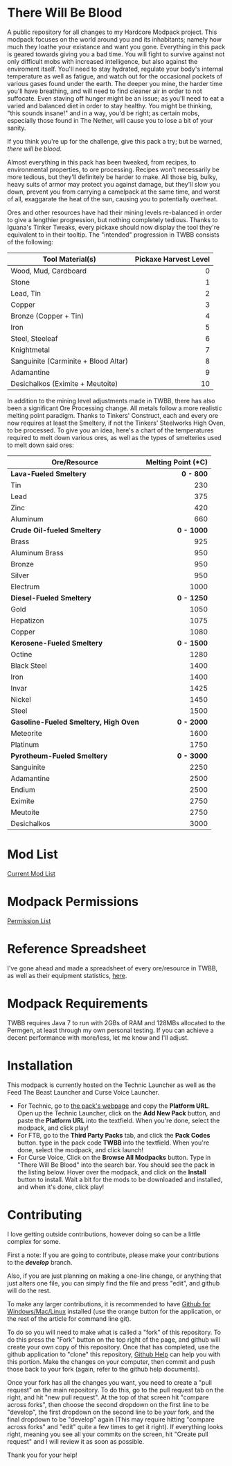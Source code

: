 There Will Be Blood
===
A public repository for all changes to my Hardcore Modpack project.  This modpack focuses on the world around you and its inhabitants; namely how much they loathe your existance and want you gone.  Everything in this pack is geared towards giving you a bad time.  You will fight to survive against not only difficult mobs with increased intelligence, but also against the enviroment itself.  You'll need to stay hydrated, regulate your body's internal temperature as well as fatigue, and watch out for the occasional pockets of various gases found under the earth.  The deeper you mine, the harder time you'll have breathing, and will need to find cleaner air in order to not suffocate.  Even staving off hunger might be an issue; as you'll need to eat a varied and balanced diet in order to stay healthy.  You might be thinking, "this sounds insane!" and in a way, you'd be right; as certain mobs, especially those found in The Nether, will cause you to lose a bit of your sanity.

If you think you're up for the challenge, give this pack a try; but be warned, _there will be blood_.

Almost everything in this pack has been tweaked, from recipes, to environmental properties, to ore processing.  Recipes won't necessarily be more tedious, but they'll definitely be harder to make.  All those big, bulky, heavy suits of armor may protect you against damage, but they'll slow you down, prevent you from carrying a camelpack at the same time, and worst of all, exaggarate the heat of the sun, causing you to potentially overheat.

Ores and other resources have had their mining levels re-balanced in order to give a lengthier progression, but nothing completely tedious.  Thanks to Iguana's Tinker Tweaks, every pickaxe should now display the tool they're equivalent to in their tooltip.  The "intended" progression in TWBB consists of the following:

| Tool Material(s) | Pickaxe Harvest Level |
| ---------------- | --------------------: |
| Wood, Mud, Cardboard | 0 |
| Stone | 1 |
| Lead, Tin | 2 |
| Copper | 3 |
| Bronze (Copper + Tin) | 4 |
| Iron | 5 |
| Steel, Steeleaf | 6 |
| Knightmetal | 7 |
| Sanguinite (Carminite + Blood Altar) | 8 |
| Adamantine | 9 |
| Desichalkos (Eximite + Meutoite) | 10 |

In addition to the mining level adjustments made in TWBB, there has also been a significant Ore Processing change.  All metals follow a more realistic melting point paradigm.  Thanks to Tinkers' Construct, each and every ore now requires at least the Smeltery, if not the Tinkers' Steelworks High Oven, to be processed.  To give you an idea, here's a chart of the temperatures required to melt down various ores, as well as the types of smelteries used to melt down said ores:

| Ore/Resource | Melting Point (*C) |
| ----------- | -----------------: |
| __Lava-Fueled Smeltery__ | __0 - 800__ |
| Tin | 230 |
| Lead | 375 |
| Zinc | 420 |
| Aluminum | 660 |
| __Crude Oil-fueled Smeltery__ | __0 - 1000__ | 
| Brass | 925 |
| Aluminum Brass | 950 |
| Bronze | 950 |
| Silver | 950 |
| Electrum | 1000 |
| __Diesel-Fueled Smeltery__ | __0 - 1250__ |
| Gold | 1050 |
| Hepatizon | 1075 |
| Copper | 1080 |
| __Kerosene-Fueled Smeltery__ | __0 - 1500__ |
| Octine | 1280 |
| Black Steel | 1400 |
| Iron | 1400 |
| Invar | 1425 |
| Nickel | 1450 |
| Steel | 1500 |
| __Gasoline-Fueled Smeltery, High Oven__ | __0 - 2000__ |
| Meteorite | 1600 |
| Platinum | 1750 |
| __Pyrotheum-Fueled Smeltery__ | __0 - 3000__ |
| Sanguinite | 2250 |
| Adamantine | 2500 |
| Endium | 2500 |
| Eximite | 2750 |
| Meutoite | 2750 |
| Desichalkos | 3000 |

Mod List
===
[Current Mod List](https://github.com/UndeadZeratul/ThereWillBeBlood/blob/master/Versions.md)

Modpack Permissions
===
[Permission List](https://github.com/UndeadZeratul/ThereWillBeBlood/blob/master/Permissions.md)

Reference Spreadsheet
===
I've gone ahead and made a spreadsheet of every ore/resource in TWBB, as well as their equipment statistics, [here](https://drive.google.com/open?id=1l5xgq9EPYF-3owYx854fy4aVWIVfcB76Hcx0-4cm_kA).

Modpack Requirements
===
TWBB requires Java 7 to run with 2GBs of RAM and 128MBs allocated to the Permgen, at least through my own personal testing.  If you can achieve a decent performance with more/less, let me know and I'll adjust.

Installation
===
This modpack is currently hosted on the Technic Launcher as well as the Feed The Beast Launcher and Curse Voice Launcher.
* For Technic, go to [the pack's webpage](http://www.technicpack.net/modpack/details/there-will-be-blood.511723) and copy the **Platform URL**.  Open up the Technic Launcher, click on the **Add New Pack** button, and paste the **Platform URL** into the textfield.  When you're done, select the modpack, and click play!
* For FTB, go to the **Third Party Packs** tab, and click the **Pack Codes** button.  type in the pack code **TWBB** into the textfield.  When you're done, select the modpack, and click launch!
* For Curse Voice, Click on the **Browse All Modpacks** button.  Type in "There Will Be Blood" into the search bar.  You should see the pack in the listing below.  Hover over the modpack, and click on the **Install** button to install.  Wait a bit for the mods to be downloaded and installed, and when it's done, click play!

Contributing
===
I love getting outside contributions, however doing so can be a little complex for some.

First a note: If you are going to contribute, please make your contributions to the ___develop___ branch.

Also, if you are just planning on making a one-line change, or anything that just alters one file, you can simply find the file and press "edit", and github will do the rest.

To make any larger contributions, it is recommended to have [Github for Windows/Mac/Linux](https://help.github.com/articles/set-up-git) installed (use the orange button for the application, or the rest of the article for command line git).

To do so you will need to make what is called a "fork" of this repository. To do this press the "Fork" button on the top right of the page, and github will create your own copy of this repository. Once that has completed, use the github application to "clone" this repository, [Github Help](http://help.github.com) can help you with this portion. Make the changes on your computer, then commit and push those back to your fork (again, refer to the github help documents).

Once your fork has all the changes you want, you need to create a "pull request" on the main repository. To do this, go to the pull request tab on the right, and hit "new pull request". At the top of that screen hit "compare across forks", then choose the second dropdown on the first line to be "develop", the first dropdown on the second line to be _your_ fork, and the final dropdown to be "develop" again (This may require hitting "compare across forks" and "edit" quite a few times to get it right). If everything looks right, meaning you see all your commits on the screen, hit "Create pull request" and I will review it as soon as possible.

Thank you for your help!
